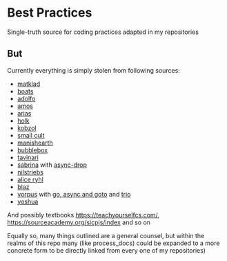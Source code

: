 # Best Practices
Single-truth source for coding practices adapted in my repositories

## But
Currently everything is simply stolen from following sources:
- [matklad](<https://matklad.github.io/>)
- [boats](<https://without.boats>)
- [adolfo](<https://ochagavia.nl/blog/>)
- [amos](<https://fasterthanli.me/>)
- [arias](<https://faultlore.com/blah/>)
- [holk](<https://theincredibleholk.org/>)
- [kobzol](<https://kobzol.github.io/>)
- [small cult](<https://smallcultfollowing.com/babysteps/>)
- [manishearth](<https://manishearth.github.io/>)
- [bubblebox](<https://www.ralfj.de/blog/2024/04/14/bubblebox.html>)
- [tavinari](<https://tavianator.com/2024/btrfs_bug.html>)
- [sabrina](<https://sabrinajewson.org/>) with [async-drop](<https://sabrinajewson.org/blog/async-drop>)
- [nilstriebs](<https://blog.nilstrieb.dev/>)
- [alice ryhl](<https://ryhl.io/>)
- [blaz](<https://blaz.is/blog/>)
- [vorpus](<https://vorpus.org/blog/archives.html>) with [go, async and goto](<https://vorpus.org/blog/notes-on-structured-concurrency-or-go-statement-considered-harmful/>) and [trio](<https://github.com/python-trio/trio>)
- [yoshua](<https://blog.yoshuawuyts.com/>)

And possibly textbooks https://teachyourselfcs.com/, https://sourceacademy.org/sicpjs/index and so on

Equally so, many things outlined are a general counsel, but within the realms of this repo many (like process_docs) could be expanded to a more concrete form to be directly linked from every one of my repositories)
